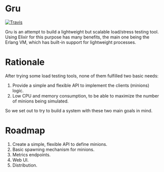Gru
====

[![Travis](https://img.shields.io/travis/jfacorro/grog.svg?style=flat-square)](https://travis-ci.org/jfacorro/grog)

Gru is an attempt to build a lightweight but scalable load/stress testing tool. Using Elixir for this purpose has many benefits, the main one being the Erlang VM, which has built-in support for lightweight processes.

# Rationale

After trying some load testing tools, none of them fulfilled two basic needs:

1. Provide a simple and flexible API to implement the clients (minions) logic.
2. Low CPU and memory consumption, to be able to maximize the number of minions being simulated.

So we set out to try to build a system with these two main goals in mind.

# Roadmap

1. Create a simple, flexible API to define minions.
2. Basic spawning mechanism for minions.
3. Metrics endpoints.
4. Web UI.
5. Distribution.
